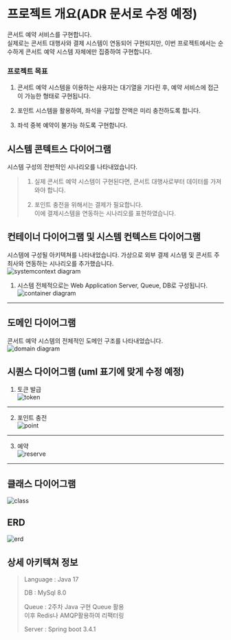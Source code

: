 # 프로젝트 개요(ADR 문서로 수정 예정)
콘서트 예약 서비스를 구현합니다.  
실제로는 콘서트 대행사와 결제 시스템이 연동되어 구현되지만, 이번 프로젝트에서는 순수하게 콘서트 예약 시스템 자체에만 집중하여 구현합니다.

### 프로젝트 목표
1. 콘서트 예약 시스템을 이용하는 사용자는 대기열을 기다린 후, 예약 서비스에 접근이 가능한 형태로 구현됩니다.  

2. 포인트 시스템을 활용하여, 좌석을 구입할 잔액은 미리 충전하도록 합니다.

3. 좌석 중복 예약이 불가능 하도록 구현합니다. 

## 시스템 콘텍트스 다이어그램
시스템 구성의 전반적인 시나리오를 나타내었습니다.

> 1) 실제 콘서트 예약 시스템이 구현된다면, 콘서트 대행사로부터 데이터를 가져와야 합니다.  
>
>2) 포인트 충전을 위해서는 결제가 필요합니다.  
이에 결제시스템을 연동하는 시나리오를 표현하였습니다.  

## 컨테이너 다이어그램 및 시스템 컨텍스트 다이어그램
시스템에 구성될 아키텍쳐를 나타내었습니다. 가상으로 외부 결제 시스템 및 콘서트 주최사와 연동하는 시나리오를 추가했습니다.  
![systemcontext diagram](https://github.com/user-attachments/assets/c1076be8-3e1d-4cfb-9c29-232128a00e67)

1) 시스템 전체적으로는 Web Application Server, Queue, DB로 구성됩니다.  
![container diagram](https://github.com/user-attachments/assets/73618706-28ff-4e25-8258-755579a0f625)

--------
## 도메인 다이어그램
콘서트 예약 시스템의 전체적인 도메인 구조를 나타내었습니다.  
![domain diagram](https://github.com/user-attachments/assets/8c9ae881-1ee6-4a67-aa23-71bc4a5c7672)

## 시퀀스 다이어그램 (uml 표기에 맞게 수정 예정)

1) 토큰 발급  
![token](https://www.plantuml.com/plantuml/dpng/SoWkIImgAStDuU8goIp9ILLusxRWRUC6XTSRvhpQqSd55LgSMgIWQwVWav-UcQTWfV1wuPnNstUycRj3uKttdDVzBLnW2P2AaFpirBpuWDAadCpY3A0cArIZ82RPwE9JD-Fjp1aAN5mEgNafG1S10000)

------
2) 포인트 충전  
![point](https://www.plantuml.com/plantuml/dpng/SoWkIImgAStDuU8goIp9ILLusx_cpTmTRxjsABpPjlBDWXOkhj3Yr285NJk5WFpCl99uvup4elJK-E3KehBCv5G5AmmD2czcJNcpQIqNDkKWOy8oYqeJS-834YjpKu4AWYkBIr9pWUQyshJXpO8vKDqQlld9sPhOpR3H9MZ6t8clkxVYCGFk7Q2UDtCMl5dGy6Rk30oVGBI2r8A20AHqtfGtKnSglDumu-tC6LnS3gbvAS2G0m00)

------
3) 예약  
![reserve](https://www.plantuml.com/plantuml/dpng/VPBDIiD058NtUOfvWRw0Y1HruQxLubf2Es1mJ22Pk9OwWjP24QoDfItZZnGXXT16ZD2-KERc7Pmu7HEwS7lETy_St9EgHqsN-kV4CAX52KQm2e2Diaw28BY1_iemZZtieieEElInZz4M4jtBD8bW42EOCfXS6ygGH4vAGCwBRmQTDmJyFlrQedgj_fTISriAUbsACCaZiiTRGwhARZHFSSidl--qEKn721ZFhiPhOhjI9jB59mmY1Bml5Z4IKM-jmEIz48FiAIZoznoxYLrwO1AIB_7I1JRMB0mVO3uhNlgFtSnjO9CMqCREsbMoXdQ9qpmh4kgEPUTGrWjXdEG5fFC8-4YVIFdb2xP367wKUD6EOJ13m9cu2ulW8-nXzyAabcEVx6DgMiIJqwfTFICB5SzwuLAJdC4yrbqfLd-wKSLsI_uuFm00)

------

## 클래스 다이어그램
![class](https://www.plantuml.com/plantuml/dpng/lLV1RXit4BtlLn2-H6wG8BaQXH4rTW41ZPFQsw10qGErEv89SyajoLNgj0LIDAVU2-IIeeVyGNFi5wNAFvGxebP3at8BGUWbiTuRalFUpCvo7rd7ZUiQMTnXor_VVVpbrVBjNspv-jtoZzyAUoLKomrlM2MvjMFdZ9Xs3YQLLXVY9R07XL_syUVtV__-nYzcVitoxPi2WzbN5WpxeM3i7XCrEs9VQ3N7Nvqd9YSUkV3R4Kpn1cAqzVkyqAQEqJIkCi0Tr6FduOdoYfH3l6lh77xF_tEN6PWBwy2C3ZsxqA96LEgvK0XDjPR0LV5J4GGzqqAvhOhEOJQ9G0CD5meNuV4Evc1sJvVNDUvbHxpH7UxfVz7S-pGo8KGBHit1OHIA36bjH9Rw2bHMfEiPMhTKEOrypcK77YrFlouHXUzROU24knuz6PUdvUJ9wUv-p461yJGc7DTmmQMe2HNhDp0pO2_ZTHi3pi62MN0dTDu6i-7HZDkRG9iwWrhWBWMhIwWx2Gb1JWpkKPC8U-6uw-mU7etgKciBn0dgBtOGuKx0SI4jXX1uu-XJKoUJWBWp-VT7gUNN3IYNTpVZYTEEop4-0wJ7XnNxymaNeRxO8Lo5H3WifYikgqvYXuP4qyUHU3Tnq6pr3zdzDzrtdLSgtFKD_reZAjZ7E1iiwDD76_86F5kLdiXFskA_Dr1k-F1ScuJulJLAQtG5rWOneyn83XHzc0AqyU82UDO8B6qiU06gWsmBd7ND54pGH5j3lqZ1nrfsZHfmCd2Wt_Ype65dNuGTBxnUFfMGc1BEwKLdnlJpNc1gHYgTecV9pK7g2gTLZ5QyvLNI_Bk-fnpcIYkB0EbnC3Dj6gwglA9smsT4JRR5fcfhi9KHRIeOBu6PGGggJj6TVI0wgHi49hqU1bE-tmEvLNgs_0aw7D9hB4LpK-UwDx47BMa6AchOWoXQO-HT4E-LQUZ7MbLWw8lromv2Y-D0xdyTCGG_9L7du1dhZdqORLsQR9y5ADnWP5RXHopTuf0yVxYcXjMQmrnqY6a1hcuD4FQqQTsrZo7ZOaLytacPubQyn2EJLq5wH32737tIrMbB9BJ2MVXqLehg2foDFOkkLdrtqEO8nU-_SIQrpvRkYqmePvuyYy-bQeUOy_XmZ0d7UqU4SbuQho0qH7cCNj1A2mVD4IjlgsfveuXbMhDfjZQ2lfR6nl1hcWQQrnzl_PRVV1k0cT7AuTB1Ncx8RzAwQ-mksNiKqOV_lzWxxCFxLn_-VBt-ECRlsuE71tuMu7_uKHMZ3-xV_-HWzKcL8qY9SpJU_JB4S34eo0Oaax0mJ-8bOXitpAq2jyZaWxVD6-n3aj4Gann9cDo1VGnXmYjopHE6l2u8dwmaKIbPX7pPmTcAUR8kNx5j3Fkep8ZR7ltZCSC_2-pW12qUWQgxHXR_0000)

## ERD
![erd](https://www.plantuml.com/plantuml/dpng/jLVDRjGm4Bv7oZla1aMAL1NjfQSk4CeAwAwseU8MkOchMYHEwjXRgjq-1pTkt94GBuNw4FWdrZfhEnNDSfrld9dvvZSdBGM4igeCWp20c29w5trg8OdMOH15Bo9KHCVHgzdfx2oD5k-5Z74qa-ABwVBrk-do-Sl3WuXXTCEWmEDOQs5GGKFjQ38v4503slQs9eK3yhp82GGK5XcW77mpJPDqzZ6HLfh21TmRmIngXAa_cgst6O5NcQdmLYeGM064iqP-vZZYG7AQBCTwbTPV8FPxHGNS9rbmuMJPuxVwn0gKJ32Q9fzJ8OLV6qHW9lpRSNfCD4l8_LW1Ykg1cCXMgUVkFyJ4YyQBjTnz7vHVmuALq9lXhMCEOaoODmjbhP6LoU7e0fsBeFoqgPYVI5W3xYfkPf1EHyYqfg3CG5MptPfNJ_uR3JCAgqUfu3g3V8oj4XkwOK0vsUEY8IY7-ni92vKhV_WwcIDhmP5lLwQrkfNhez6fFkTF_M7A50t5k8AO-NfPFiQikkGjPPMdIdvzwq7okcGLja4r0A2qDPz_IAPdOmcua17y-VNxuTlFX-y__5oeK7rRIw6UdLdMkHh8ZdKA6f1RvJogTY6vgaa5SAx36YXZG_UfQJQ_uOc_W6rEKDDHeFUVl7PSBG1niU-jUDuDb85ITusSNHxCMDri33Q4DY7SpIYghDvV0LI2IwuXcg3T-pmpxYz1WXuhyfvoLBQE-h7TnN7v1HzgZpJfspD-gvIoBzfhrBHX86_TpIQEDnjrAXgYUgtkjBx8E7RwWDnWVL77WR1itaZtobxtm8682Ua6kdIABwh3mJGkrgUMTmyC3xORjcV55XisvAZkv3jJYuEwmBKjQmhOEjP7ma0lFgcnrbdGqZZkLH87P45PuZ0uuJqiVsJ-0W00)

## 상세 아키텍쳐 정보

> Language : Java 17  
>
>DB : MySql 8.0
>
>Queue : 2주차 Java 구현 Queue 활용  
>이후 Redis나 AMQP활용하여 리팩터링  
>
>Server : Spring boot 3.4.1
